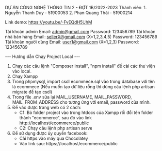 DỰ ÁN CÔNG NGHỆ THÔNG TIN 2 - ĐỢT 1B/2022-2023
Thành viên:
	1. Nguyễn Thanh Duy - 51900053
	2. Phan Quang Thái - 51900214

Link demo: https://youtu.be/-FvEQdH5UhM

Tài khoản admin
	Email: admin@gmail.com
	Password: 123456789
Tài khoản nhà bán hàng
	Email: sellerX@gmail.com (X=1,2,3,4,5)
	Password: 123456789
Tài khoản người dùng
	Email: user1@gmail.com (X=1,2,3)
	Password: 123456789

--- Hướng dẫn Chạy Project Local ---
1. Chạy các câu lệnh "Composer install", "npm install" để cài các thư viện vào local.
2. Chạy Xampp
3. Trong phpmysql, import csdl ecommece.sql vào trong database với tên là ecommece
(Nếu muốn tạo dữ liệu rỗng thì dùng câu lệnh php artisan migrate để tạo csdl)
4. Trong file .env sửa lại MAIL_USERNAME, MAIL_PASSWORD, MAIL_FROM_ADDRESS cho tương ứng với email, password của mình.
5. Để vào được trang web có 2 cách:
	- C1: Bỏ folder project vào trong htdocs của Xampp rồi đổi tên folder thành "ecommerce", sau đó vào link http://localhost/ecommerce/public
	- C2: Chạy câu lệnh php artisan serve
6. Để sử dụng được ủy quyền facebook:
	- Cài https vào máy qua Chocolatey
	- Vào link sau: https://localhost/ecommerce/public
